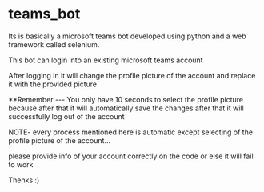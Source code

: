 # teams_bot
Its is basically a microsoft teams bot developed using python and a web framework called selenium.




This bot can login into an existing microsoft teams account 



After logging in it will change the profile picture of the account and replace it with the provided picture



**Remember --- You only have 10 seconds to select the profile picture because after that it will automatically save the changes 
after that it will successfully log out of the account 



NOTE- every process mentioned here is automatic except selecting of the profile picture of the account...



please provide info of your account correctly on the code or else it will fail to work 




Thenks :)
